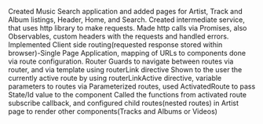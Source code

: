 Created Music Search application and added pages for Artist, Track and Album listings, Header, Home, and Search. Created intermediate service, that uses http library to make requests. Made http calls via Promises, also Observables, custom headers with the requests and handled errors. Implemented Client side routing(requested response stored within browser)-Single Page Application, mapping of URLs to components done via route configuration. 
Router Guards to navigate between routes via router, and via template using routerLink directive
Shown to the user the currently active route by using routerLinkActive directive, variable parameters to routes via Parameterized routes, used ActivatedRoute to pass State/Id value to the component Called the functions from activated route subscribe callback, and configured child routes(nested routes) in Artist page to render other components(Tracks and Albums or Videos)
